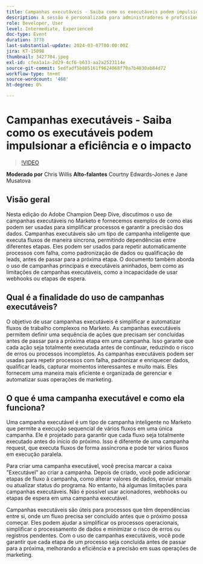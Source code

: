 ```yaml
---
title: Campanhas executáveis - Saiba como os executáveis podem impulsionar a eficiência e o impacto
description: A sessão é personalizada para administradores e profissionais de operações de campanha da Marketo e tem como foco entender e implantar campanhas executáveis para agregar valor a campanhas e programas, criar eficiência e impulsionar o crescimento.
role: Developer, User
level: Intermediate, Experienced
doc-type: Event
duration: 3778
last-substantial-update: 2024-03-07T00:00:00Z
jira: KT-15098
thumbnail: 3427704.jpeg
exl-id: cfea1a1a-2d29-4cf6-b633-aa2a2523114e
source-git-commit: 5edfadf5b805161f9624068f70a7b4830ab84d72
workflow-type: tm+mt
source-wordcount: '468'
ht-degree: 0%

---
```


# Campanhas executáveis - Saiba como os executáveis podem impulsionar a eficiência e o impacto

>[!VIDEO](https://video.tv.adobe.com/v/3427704/?learn=on)

**Moderado por** Chris Willis
**Alto-falantes** Courtny Edwards-Jones e Jane Musatova

## Visão geral

Nesta edição do Adobe Champion Deep Dive, discutimos o uso de campanhas executáveis no Marketo e fornecemos exemplos de como elas podem ser usadas para simplificar processos e garantir a precisão dos dados. Campanhas executáveis são um tipo de campanha inteligente que executa fluxos de maneira síncrona, permitindo dependências entre diferentes etapas. Eles podem ser usados para repetir automaticamente processos com falha, como padronização de dados ou qualificação de leads, antes de passar para a próxima etapa. O documento também aborda o uso de campanhas principais e executáveis aninhados, bem como as limitações de campanhas executáveis, como a incapacidade de usar webhooks ou etapas de espera.

## Qual é a finalidade do uso de campanhas executáveis?

O objetivo de usar campanhas executáveis é simplificar e automatizar fluxos de trabalho complexos no Marketo. As campanhas executáveis permitem definir uma sequência de ações que precisam ser concluídas antes de passar para a próxima etapa em uma campanha. Isso garante que cada ação seja totalmente executada antes de continuar, reduzindo o risco de erros ou processos incompletos. As campanhas executáveis podem ser usadas para repetir processos com falha, padronizar e enriquecer dados, qualificar leads, capturar momentos interessantes e muito mais. Eles fornecem uma maneira mais eficiente e organizada de gerenciar e automatizar suas operações de marketing.

## O que é uma campanha executável e como ela funciona?

Uma campanha executável é um tipo de campanha inteligente no Marketo que permite a execução sequencial de vários fluxos em uma única campanha. Ele é projetado para garantir que cada fluxo seja totalmente executado antes do início do próximo. Isso é diferente de uma campanha request, que executa fluxos de forma assíncrona e pode ter vários fluxos em execução paralela.

Para criar uma campanha executável, você precisa marcar a caixa &quot;Executável&quot; ao criar a campanha. Depois de criado, você pode adicionar etapas de fluxo à campanha, como alterar valores de dados, enviar emails ou atualizar status do programa. No entanto, há algumas limitações para campanhas executáveis. Não é possível usar acionadores, webhooks ou etapas de espera em uma campanha executável.

Campanhas executáveis são úteis para processos que têm dependências entre si, onde um fluxo precisa ser concluído antes que o próximo possa começar. Eles podem ajudar a simplificar os processos operacionais, simplificar o processamento de dados e minimizar o risco de erros ou registros pendentes. Com o uso de campanhas executáveis, você pode garantir que cada etapa de um processo seja concluída antes de passar para a próxima, melhorando a eficiência e a precisão em suas operações de marketing.